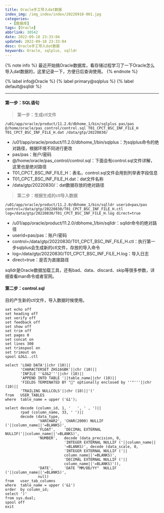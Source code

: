 ```yaml
---
title: Oracle手工导入dat数据
index_img: /img_index/index/20220918-001.jpg
categories:
  - [数据库]
tags: [Oracle]
abbrlink: 30542
date: 2022-09-18 23:33:04
updated: 2022-09-18 23:33:04
desc: Oracle手工导入dat数据
keywords: Oracle, sqlplus, sqlldr
---
```




{% note info %}
最近开始搞Oracle数据库，看存储过程学习了一下Oracle怎么导入dat数据的，这里记录一下，方便日后查询使用。
{% endnote %}

{% label info@Oracle %} {% label primary@sqlplus %} {% label default@sqlldr %}

<!--more-->
<hr />

#### 第一步：SQL语句

> 第一步：生成ctl文件

```
/u01/app/oracle/product/11.2.0/dbhome_1/bin/sqlplus pas/pas @/home/oracle/pas_control/control.sql T01_CPCT_BSC_INF_FILE_H T01_CPCT_BSC_INF_FILE_H.dat /data/gtp/20220830/
```

- /u01/app/oracle/product/11.2.0/dbhome_1/bin/sqlplus：为sqlplus命令的绝对路径，根据环境不同进行更改
- pas/pas：账户/密码
- @/home/oracle/pas_control/control.sql：下面会有control.sql文件详解，这里也是绝对路径
- T01_CPCT_BSC_INF_FILE_H：表名，control.sql文件会用到列举表字段信息
- T01_CPCT_BSC_INF_FILE_H.dat：dat文件名称
- /data/gtp/20220830/：dat数据存放的绝对路径

> 第二步：根据生成的ctl导入数据

```
/u01/app/oracle/product/11.2.0/dbhome_1/bin/sqlldr userid=pas/pas control=/data/gtp/20220830/T01_CPCT_BSC_INF_FILE_H.ctl log=/data/gtp/20220830/T01_CPCT_BSC_INF_FILE_H.log direct=true
```
- /u01/app/oracle/product/11.2.0/dbhome_1/bin/sqlldr：sqlldr命令的绝对路径
- userid=pas/pas：账户/密码
- control=/data/gtp/20220830/T01_CPCT_BSC_INF_FILE_H.ctl：执行第一步sqlplus会生成新的ctl文件，存放的导入命令
- log=/data/gtp/20220830/T01_CPCT_BSC_INF_FILE_H.log：导入日志
- direct=true：是否为直接路径

sqlldr是Oracle数据加载工具，还有bad、data、discard、skip等很多参数，详细查看man命令或者官网。


#### 第二步：control.sql

目的产生新的ctl文件，导入数据时候使用。

```
set echo off
set heading off
set verify off
set feedback off
set show off
set trim off
set pages 0
set concat on
set lines 300
set trimspool on
set trimout on
spool &3&1..ctl

select 'LOAD DATA'||chr (10)||
       'CHARACTERSET ZHS16GBK'||chr (10)||
       'INFILE ''&3&2'''||chr (10)||
       'APPEND INTO TABLE '||table_name||chr (10)||
       'FIELDS TERMINATED BY "" optionally enclosed by ''"'''||chr (10)||
       'TRAILING NULLCOLS'||chr (10)||'('
from   USER_TABLES
where  table_name = upper ('&1');

select decode (column_id, 1, '   ', ' , ')||
       rpad (column_name, 33, ' ')||
       decode (data_type,
               'VARCHAR2', 'CHAR(2000) NULLIF ('||column_name||'=BLANKS)',
               'FLOAT',    'DECIMAL EXTERNAL NULLIF('||column_name||'=BLANKS)',
               'NUMBER',   decode (data_precision, 0,
                           'INTEGER EXTERNAL NULLIF ('||column_name||
                           '=BLANKS)', decode (data_scale, 0,
                           'INTEGER EXTERNAL NULLIF ('||
                           column_name||'=BLANKS)',
                           'DECIMAL EXTERNAL NULLIF ('||
                           column_name||'=BLANKS)')),
               'DATE',     'DATE "MM/DD/YY"  NULLIF ('||column_name||'=BLANKS)',
               null)
from   user_tab_columns
where  table_name = upper ('&1')
order  by column_id;
select ')'
from sys.dual;
spool off
exit
```
